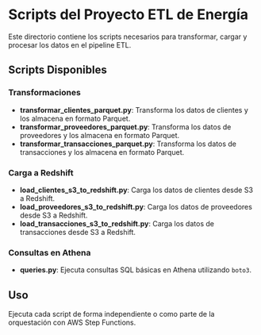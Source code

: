 # Scripts del Proyecto ETL de Energía

Este directorio contiene los scripts necesarios para transformar, cargar y procesar los datos en el pipeline ETL.

## Scripts Disponibles

### Transformaciones
- **transformar_clientes_parquet.py**: Transforma los datos de clientes y los almacena en formato Parquet.
- **transformar_proveedores_parquet.py**: Transforma los datos de proveedores y los almacena en formato Parquet.
- **transformar_transacciones_parquet.py**: Transforma los datos de transacciones y los almacena en formato Parquet.

### Carga a Redshift
- **load_clientes_s3_to_redshift.py**: Carga los datos de clientes desde S3 a Redshift.
- **load_proveedores_s3_to_redshift.py**: Carga los datos de proveedores desde S3 a Redshift.
- **load_transacciones_s3_to_redshift.py**: Carga los datos de transacciones desde S3 a Redshift.

### Consultas en Athena
- **queries.py**: Ejecuta consultas SQL básicas en Athena utilizando `boto3`.

## Uso
Ejecuta cada script de forma independiente o como parte de la orquestación con AWS Step Functions.
